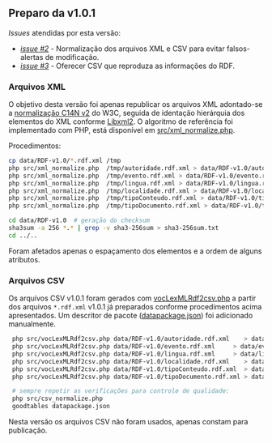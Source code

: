 ## Preparo da v1.0.1

*Issues* atendidas por esta versão:
* [*issue #2*](https://github.com/lexml/lexml-vocabulary/issues/2) - Normalização dos arquivos XML e CSV para evitar falsos-alertas de modificação.
* [*issue #3*](https://github.com/lexml/lexml-vocabulary/issues/3) - Oferecer CSV que reproduza as informações do RDF.

### Arquivos XML

O objetivo desta versão foi apenas republicar os arquivos XML  adontado-se a [normalização C14N v2](https://www.w3.org/TR/xml-c14n2/) do W3C, seguida de identação hierárquia dos elementos do XML conforme [Libxml2](https://en.wikipedia.org/wiki/Libxml2). O algoritmo de referência foi implementado com PHP, está disponível em [src/xml_normalize.php](../../src/xml_normalize.php).

Procedimentos:

```sh
cp data/RDF-v1.0/*.rdf.xml /tmp
php src/xml_normalize.php  /tmp/autoridade.rdf.xml > data/RDF-v1.0/autoridade.rdf.xml
php src/xml_normalize.php  /tmp/evento.rdf.xml > data/RDF-v1.0/evento.rdf.xml
php src/xml_normalize.php  /tmp/lingua.rdf.xml > data/RDF-v1.0/lingua.rdf.xml
php src/xml_normalize.php  /tmp/localidade.rdf.xml > data/RDF-v1.0/localidade.rdf.xml
php src/xml_normalize.php  /tmp/tipoConteudo.rdf.xml > data/RDF-v1.0/tipoConteudo.rdf.xml
php src/xml_normalize.php  /tmp/tipoDocumento.rdf.xml > data/RDF-v1.0/tipoDocumento.rdf.xml

cd data/RDF-v1.0  # geração do checksum
sha3sum -a 256 *.* | grep -v sha3-256sum > sha3-256sum.txt
cd ../..
```

Foram afetados apenas o espaçamento dos elementos e a ordem de alguns atributos.

### Arquivos CSV

Os arquivos CSV v1.0.1 foram gerados com [vocLexMLRdf2csv.php](../../src/vocLexMLRdf2csv.php) a partir dos arquivos `*.rdf.xml` v1.0.1 já preparados conforme procedimentos acima apresentados. Um descritor de pacote ([datapackage.json](../../datapackage.json)) foi adicionado manualmente.

```sh
 php src/vocLexMLRdf2csv.php data/RDF-v1.0/autoridade.rdf.xml    > data/autoridade.csv
 php src/vocLexMLRdf2csv.php data/RDF-v1.0/evento.rdf.xml     > data/evento.csv
 php src/vocLexMLRdf2csv.php data/RDF-v1.0/lingua.rdf.xml     > data/lingua.csv
 php src/vocLexMLRdf2csv.php data/RDF-v1.0/localidade.rdf.xml    > data/localidade.csv
 php src/vocLexMLRdf2csv.php data/RDF-v1.0/tipoConteudo.rdf.xml  > data/tipoConteudo.csv
 php src/vocLexMLRdf2csv.php data/RDF-v1.0/tipoDocumento.rdf.xml > data/tipoDocumento.csv

 # sempre repetir as verificações para controle de qualidade:
 php src/csv_normalize.php
 goodtables datapackage.json  
```

Nesta versão os arquivos CSV não foram usados, apenas constam para publicação.
